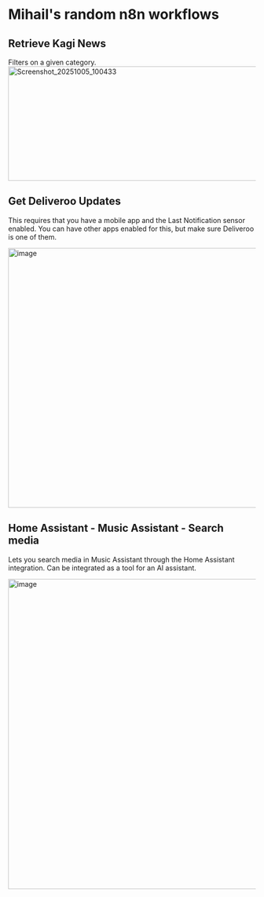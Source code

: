 # Mihail's random n8n workflows

## Retrieve Kagi News 

Filters on a given category.
<img width="1818" height="233" alt="Screenshot_20251005_100433" src="https://github.com/user-attachments/assets/e3585e52-e5ff-422b-8717-227c02af22cf" />

## Get Deliveroo Updates

This requires that you have a mobile app and the Last Notification sensor enabled. 
You can have other apps enabled for this, but make sure Deliveroo is one of them.

<img width="1748" height="529" alt="image" src="https://github.com/user-attachments/assets/eef74739-3de0-4998-9d63-4636ba839a3d" />

## Home Assistant - Music Assistant - Search media

Lets you search media in Music Assistant through the Home Assistant integration. 
Can be integrated as a tool for an AI assistant. 

<img width="1186" height="632" alt="image" src="https://github.com/user-attachments/assets/04d6d3c9-2cc5-4461-8bd5-11960628302f" />
